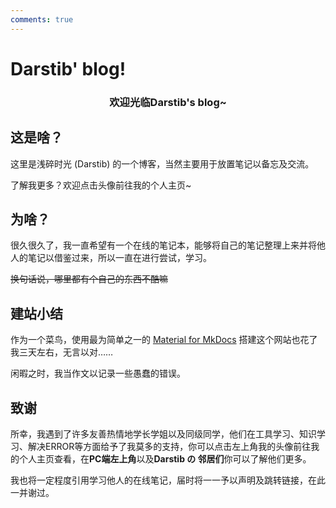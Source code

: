 ```yaml
---
comments: true
---
```

# Darstib' blog!

<h3 style="text-align: center;">欢迎光临Darstib's blog~</h3>

## 这是啥？

这里是浅碎时光 (Darstib) 的一个博客，当然主要用于放置笔记以备忘及交流。

了解我更多？欢迎点击头像前往我的个人主页~

## 为啥？

很久很久了，我一直希望有一个在线的笔记本，能够将自己的笔记整理上来并将他人的笔记以借鉴过来，所以一直在进行尝试，学习。

<del>换句话说，哪里都有个自己的东西不酷嘛</del>

## 建站小结

作为一个菜鸟，使用最为简单之一的 [Material for MkDocs](https://squidfunk.github.io/mkdocs-material/) 搭建这个网站也花了我三天左右，无言以对……

闲暇之时，我当作文以记录一些愚蠢的错误。

## 致谢

所幸，我遇到了许多友善热情地学长学姐以及同级同学，他们在工具学习、知识学习、解决ERROR等方面给予了我莫多的支持，你可以点击左上角我的头像前往我的个人主页查看，在**PC端左上角**以及**Darstib の 邻居们**你可以了解他们更多。

我也将一定程度引用学习他人的在线笔记，届时将一一予以声明及跳转链接，在此一并谢过。
